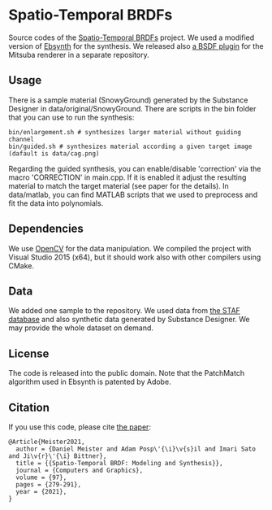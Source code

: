 # Spatio-Temporal BRDFs
Source codes of the <a href="https://www.sciencedirect.com/science/article/abs/pii/S0097849321000431">Spatio-Temporal BRDFs</a> project. 
We used a modified version of <a href="https://github.com/jamriska/ebsynth">Ebsynth</a> for the synthesis.
We released also <a href="https://github.com/meistdan/mitsuba-tsvbrdf">a BSDF plugin</a> for the Mitsuba renderer in a separate repository.

## Usage
There is a sample material (SnowyGround) generated by the Substance Designer in data/original/SnowyGround.
There are scripts in the bin folder that you can use to run the synthesis:
```
bin/enlargement.sh # synthesizes larger material without guiding channel
bin/guided.sh # synthesizes material according a given target image (dafault is data/cag.png)
```
Regarding the guided synthesis, you can enable/disable 'correction' via the macro 'CORRECTION' in main.cpp. If it is enabled it adjust the resulting material to match the target material (see paper for the details).
In data/matlab, you can find MATLAB scripts that we used to preprocess and fit the data into polynomials.

## Dependencies
We use <a href="https://opencv.org/">OpenCV</a> for the data manipulation.
We compiled the project with Visual Studio 2015 (x64), but it should work also with other compilers using CMake.

## Data
We added one sample to the repository. We used data from <a href="https://www.cs.columbia.edu/CAVE/databases/staf/staf.php">the STAF database</a> and also synthetic data generated by Substance Designer. We may provide the whole dataset on demand.

## License
The code is released into the public domain. Note that the PatchMatch algorithm used in Ebsynth is patented by Adobe.

## Citation
If you use this code, please cite <a href="https://www.sciencedirect.com/science/article/abs/pii/S0097849321000431">the paper</a>:
```
@Article{Meister2021,
  author = {Daniel Meister and Adam Posp\'{\i}\v{s}il and Imari Sato and Ji\v{r}\'{\i} Bittner},
  title = {{Spatio-Temporal BRDF: Modeling and Synthesis}},
  journal = {Computers and Graphics},
  volume = {97},
  pages = {279-291},
  year = {2021},
}
```
